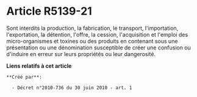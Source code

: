# Article R5139-21

Sont interdits la production, la fabrication, le transport, l'importation, l'exportation, la détention, l'offre, la cession,
l'acquisition et l'emploi des micro-organismes et toxines ou des produits en contenant sous une présentation ou une
dénomination susceptible de créer une confusion ou d'induire en erreur sur leurs propriétés ou leur dangerosité.

**Liens relatifs à cet article**

	**Créé par**:

	  - Décret n°2010-736 du 30 juin 2010 - art. 1
